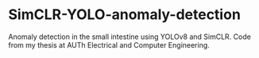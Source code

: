 # SimCLR-YOLO-anomaly-detection
Anomaly detection in the small intestine using YOLOv8 and SimCLR. Code from my thesis at AUTh Electrical and Computer Engineering.
